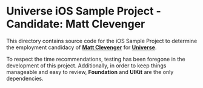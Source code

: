 # Universe iOS Sample Project - Candidate: Matt Clevenger
  
This directory contains source code for the iOS Sample Project to determine the employment candidacy of ****[Matt Clevenger](https://github.com/clevengermatt)**** for ****[Universe](https://onuniverse.com)****.

To respect the time recommendations, testing has been foregone in the development of this project. Additionally, in order to keep things manageable and easy to review, ****Foundation**** and ****UIKit**** are the only dependencies.
